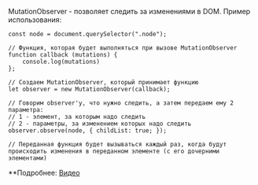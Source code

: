 MutationObserver - позволяет следить за изменениями в DOM. 
Пример использования:
```
const node = document.querySelector(".node");

// Функция, которая будет выполняться при вызове MutationObserver
function callback (mutations) {
	console.log(mutations)
};

// Создаем MutationObserver, который принимает функцию
let observer = new MutationObserver(callback);

// Говорим observer'у, что нужно следить, а затем передаем ему 2 параметра:
// 1 - элемент, за которым надо следить
// 2 - параметры, за изменением которых надо следить
observer.observe(node, { childList: true; });

// Переданная функция будет вызываться каждый раз, когда будут происходить изменения в переданном элементе (с его дочерними элементами)
```

**Подробнее: 
[Видео](https://www.youtube.com/watch?v=RYMsQqinxGY)